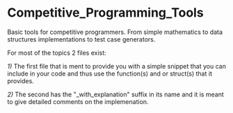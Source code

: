 # Competitive_Programming_Tools
Basic tools for competitive programmers. From simple mathematics to data structures implementations to test case generators.

For most of the topics 2 files exist:

*1)* The first file that is ment to provide you with a simple snippet that you can include in your code and thus use the function(s) and or struct(s) that it provides.

*2)* The second has the "_with_explanation" suffix in its name and it is meant to give detailed comments on the implemenation.
